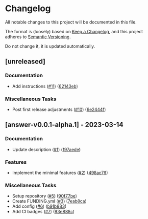 # Changelog

All notable changes to this project will be documented in this file.

The format is (loosely) based on [Keep a Changelog](https://keepachangelog.com/en/1.0.0/),
and this project adheres to [Semantic Versioning](https://semver.org/spec/v2.0.0.html).

Do not change it, it is updated automatically.

## [unreleased]

### Documentation

- Add instructions ([#11](https://github.com/schneiderfelipe/answer/pull/11)) ([62143eb](https://github.com/schneiderfelipe/answer/commit/62143ebe1d5808a9dd6c7034b622b3dfdafeba3f))

### Miscellaneous Tasks

- Post first release adjustments ([#10](https://github.com/schneiderfelipe/answer/pull/10)) ([6e2444f](https://github.com/schneiderfelipe/answer/commit/6e2444f159fca322c51d37634c576c66d0e1541e))

## [answer-v0.0.1-alpha.1] - 2023-03-14

### Documentation

- Update description ([#1](https://github.com/schneiderfelipe/answer/pull/1)) ([f97aede](https://github.com/schneiderfelipe/answer/commit/f97aede8268fb0b4839a8d0e6b8679a70915d95b))

### Features

- Implement the minimal features ([#2](https://github.com/schneiderfelipe/answer/pull/2)) ([498ac76](https://github.com/schneiderfelipe/answer/commit/498ac76b41d6de3f73275f6926dc23a61d7088dc))

### Miscellaneous Tasks

- Setup repository ([#5](https://github.com/schneiderfelipe/answer/pull/5)) ([90f77be](https://github.com/schneiderfelipe/answer/commit/90f77be7db21e2acae86e470f92fddbaae5987fb))
- Create FUNDING.yml ([#3](https://github.com/schneiderfelipe/answer/pull/3)) ([7eab8ca](https://github.com/schneiderfelipe/answer/commit/7eab8ca4c5838126f9487c137abf86bbfbacbb72))
- Add config ([#6](https://github.com/schneiderfelipe/answer/pull/6)) ([b91b883](https://github.com/schneiderfelipe/answer/commit/b91b8838e287945f21f2a15a045c3333cf0dcb54))
- Add CI badges ([#7](https://github.com/schneiderfelipe/answer/pull/7)) ([83e888c](https://github.com/schneiderfelipe/answer/commit/83e888c994e3e3e50bac48fb7eac86e2ddb3d93d))

<!-- generated by git-cliff -->
